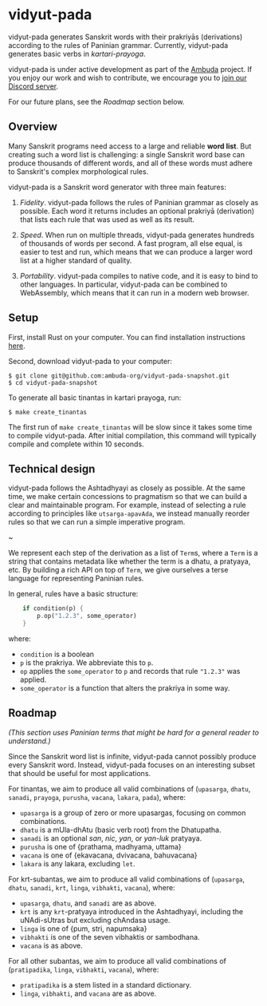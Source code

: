 vidyut-pada
===========

vidyut-pada generates Sanskrit words with their prakriyās (derivations)
according to the rules of Paninian grammar. Currently, vidyut-pada generates
basic verbs in *kartari-prayoga*.

vidyut-pada is under active development as part of the [Ambuda][ambuda]
project. If you enjoy our work and wish to contribute, we encourage you to
[join our Discord server][discord].

For our future plans, see the *Roadmap* section below.

[ambuda]: https://ambuda.org
[discord]: https://discord.gg/7rGdTyWY7Z


Overview
--------

Many Sanskrit programs need access to a large and reliable **word list**. But
creating such a word list is challenging: a single Sanskrit word base can
produce thousands of different words, and all of these words must adhere to
Sanskrit's complex morphological rules. 

vidyut-pada is a Sanskrit word generator with three main features:

1. *Fidelity*. vidyut-pada follows the rules of Paninian grammar as closely
   as possible. Each word it returns includes an optional prakriyā (derivation)
   that lists each rule that was used as well as its result.

2. *Speed*. When run on multiple threads, vidyut-pada generates hundreds of
   thousands of words per second. A fast program, all else equal, is easier to
   test and run, which means that we can produce a larger word list at a higher
   standard of quality.

3. *Portability*. vidyut-pada compiles to native code, and it is easy to bind
   to other languages. In particular, vidyut-pada can be combined to
   WebAssembly, which means that it can run in a modern web browser.


Setup
-----

First, install Rust on your computer. You can find installation instructions
[here][install-rust].

Second, download vidyut-pada to your computer:

```
$ git clone git@github.com:ambuda-org/vidyut-pada-snapshot.git
$ cd vidyut-pada-snapshot
```

To generate all basic tinantas in kartari prayoga, run:

```
$ make create_tinantas
```

The first run of `make create_tinantas` will be slow since it takes some time
to compile vidyut-pada. After initial compilation, this command will
typically compile and complete within 10 seconds.


[install-rust]: https://www.rust-lang.org/tools/install
[sv]: https://github.com/drdhaval2785/SanskritVerb



Technical design
----------------

vidyut-pada follows the Ashtadhyayi as closely as possible. At the same time,
we make certain concessions to pragmatism so that we can build a clear and
maintainable program. For example, instead of selecting a rule according to
principles like `utsarga-apavAda`, we instead manually reorder rules so that we
can run a simple imperative program.

~

We represent each step of the derivation as a list of `Term`s, where a `Term`
is a string that contains metadata like whether the term is a dhatu, a
pratyaya, etc. By building a rich API on top of `Term`, we give ourselves a
terse language for representing Paninian rules.

In general, rules have a basic structure:

```rust
    if condition(p) {
        p.op("1.2.3", some_operator)
    }
```

where:
- `condition` is a boolean
- `p` is the prakriya. We abbreviate this to `p`.
- `op` applies the `some_operator` to `p` and records that rule `"1.2.3"` was applied.
- `some_operator` is a function that alters the prakriya in some way.


Roadmap
-------

*(This section uses Paninian terms that might be hard for a general reader to
understand.)*

Since the Sanskrit word list is infinite, vidyut-pada cannot possibly produce
every Sanskrit word. Instead, vidyut-pada focuses on an interesting subset
that should be useful for most applications.

For tinantas, we aim to produce all valid combinations of (`upasarga`, `dhatu`,
`sanadi`, `prayoga`, `purusha`, `vacana`, `lakara`, `pada`), where:

- `upasarga` is a group of zero or more upasargas, focusing on common
  combinations.
- `dhatu` is a mUla-dhAtu (basic verb root) from the Dhatupatha.
- `sanadi` is an optional *san*, *nic*, *yan*, or *yan-luk* pratyaya.
- `purusha` is one of {prathama, madhyama, uttama}
- `vacana` is one of {ekavacana, dvivacana, bahuvacana}
- `lakara` is any lakara, excluding `let`.

For krt-subantas, we aim to produce all valid combinations of (`upasarga`, `dhatu`,
`sanadi`, `krt`, `linga`, `vibhakti`, `vacana`), where:

- `upasarga`, `dhatu`, and `sanadi` are as above.
- `krt` is any `krt`-pratyaya introduced in the Ashtadhyayi, including the
  uNAdi-sUtras but excluding chAndasa usage. 
- `linga` is one of {pum, stri, napumsaka}
- `vibhakti` is one of the seven vibhaktis or sambodhana.
- `vacana` is as above.

For all other subantas, we aim to produce all valid combinations of
(`pratipadika`, `linga`, `vibhakti`, `vacana`), where:

- `pratipadika` is a stem listed in a standard dictionary.
- `linga`, `vibhakti`, and `vacana` are as above.

